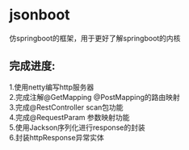 # jsonboot
仿springboot的框架，用于更好了解springboot的内核

## 完成进度:
1.使用netty编写http服务器 	<br/>
2.完成注解@GetMapping @PostMapping的路由映射 	<br/>
3.完成@RestController scan包功能 	<br/>
4.完成@RequestParam 参数映射功能	<br/>
5.使用Jackson序列化进行response的封装	<br/>
6.封装httpResponse异常实体    <br/>